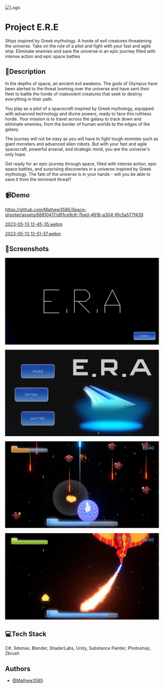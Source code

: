 
![Logo](https://github.com/Mathew3585/Space-shooter/blob/main/Space%20Shooter/Assets/Space%20Shooter/Ui/Logo/logo_final.png?raw=true)


# Project E.R.E

Ships inspired by Greek mythology. A horde of evil creatures threatening the universe. Take on the role of a pilot and fight with your fast and agile ship. Eliminate enemies and save the universe in an epic journey filled with intense action and epic space battles


## 📜Description

In the depths of space, an ancient evil awakens. The gods of Olympus have been alerted to the threat looming over the universe and have sent their fleet to battle the horde of malevolent creatures that seek to destroy everything in their path.

You play as a pilot of a spacecraft inspired by Greek mythology, equipped with advanced technology and divine powers, ready to face this ruthless horde. Your mission is to travel across the galaxy to track down and eliminate enemies, from the border of human worlds to the edges of the galaxy.

The journey will not be easy as you will have to fight tough enemies such as giant monsters and advanced alien robots. But with your fast and agile spacecraft, powerful arsenal, and strategic mind, you are the universe's only hope.

Get ready for an epic journey through space, filled with intense action, epic space battles, and surprising discoveries in a universe inspired by Greek mythology. The fate of the universe is in your hands - will you be able to save it from the imminent threat?


## 📹Demo


https://github.com/Mathew3585/Space-shooter/assets/68810417/d91ce9c6-7bed-4616-a304-6fc5a577f439

[2023-05-13 12-45-35.webm](https://github.com/Mathew3585/Space-shooter/assets/68810417/081de00d-57f0-4e95-9720-102fd442146b)

[2023-05-13 12-51-37.webm](https://github.com/Mathew3585/Space-shooter/assets/68810417/77a67f89-4812-454e-8638-dbd04e318541)



## 📸Screenshots

![Idle Screen](https://github.com/Mathew3585/Space-shooter/blob/main/Space%20Shooter%20Content/Video/2023-05-13%2012-45-35.00_01_02_52.Still003.png?raw=true)

![Menu](https://github.com/Mathew3585/Space-shooter/blob/main/Space%20Shooter%20Content/Video/2023-05-13%2012-45-35.00_00_01_59.Still004.png?raw=true)

![g1](https://github.com/Mathew3585/Space-shooter/blob/main/Space%20Shooter%20Content/Video/2023-05-13%2012-45-35.00_06_44_07.Still002.png?raw=true)

![g2](https://github.com/Mathew3585/Space-shooter/blob/main/Space%20Shooter%20Content/Video/2023-05-13%2012-45-35.00_01_54_30.Still001.png?raw=true)

## 💻Tech Stack

C#, 3dsmax, Blender, ShaderLabs, Unity, Substance Painter, Photoshop, Zbrush


## Authors

- [@Mathew3585](https://www.github.com/Mathew3585)

